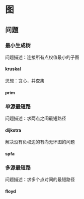 # 图

## 问题

### 最小生成树

问题描述：连接所有点权值最小的子图 

#### kruskal

思想：贪心，并查集 

#### prim

### 单源最短路

问题描述：求两点之间最短路径 

#### dijkstra

解决没有负权边的有向无环图的问题

#### spfa

 

###  多源最短路

问题描述：求多个点对间的最短路径

####  floyd

